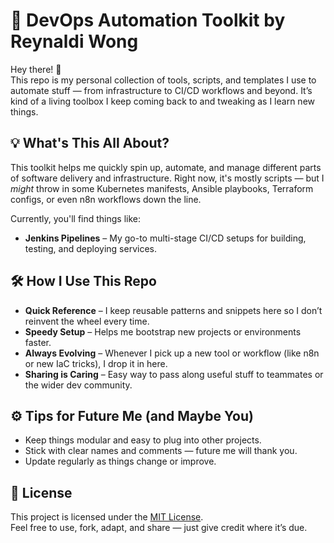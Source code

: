 # 🚀 DevOps Automation Toolkit by Reynaldi Wong

Hey there! 👋  
This repo is my personal collection of tools, scripts, and templates I use to automate stuff — from infrastructure to CI/CD workflows and beyond. It’s kind of a living toolbox I keep coming back to and tweaking as I learn new things.

## 💡 What's This All About?

This toolkit helps me quickly spin up, automate, and manage different parts of software delivery and infrastructure. Right now, it's mostly scripts — but I *might* throw in some Kubernetes manifests, Ansible playbooks, Terraform configs, or even n8n workflows down the line.

Currently, you'll find things like:

- **Jenkins Pipelines** – My go-to multi-stage CI/CD setups for building, testing, and deploying services.

## 🛠 How I Use This Repo

- **Quick Reference** – I keep reusable patterns and snippets here so I don’t reinvent the wheel every time.
- **Speedy Setup** – Helps me bootstrap new projects or environments faster.
- **Always Evolving** – Whenever I pick up a new tool or workflow (like n8n or new IaC tricks), I drop it in here.
- **Sharing is Caring** – Easy way to pass along useful stuff to teammates or the wider dev community.

## ⚙️ Tips for Future Me (and Maybe You)

- Keep things modular and easy to plug into other projects.
- Stick with clear names and comments — future me will thank you.
- Update regularly as things change or improve.

## 📄 License

This project is licensed under the [MIT License](LICENSE).  
Feel free to use, fork, adapt, and share — just give credit where it’s due.
